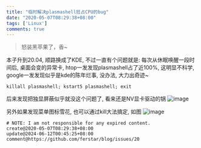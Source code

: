 ```yaml
---
title: "临时解决plasmashell狂占CPU的bug"
date: "2020-05-07T08:29:38+08:00"
tags: ['Linux']
comments: true
---
```


> 怒装黑苹果了，香~

本子升到20.04, 顺路换成了KDE, 不过一直有个问题就是: 每次从休眠唤醒一段时间后, 桌面会变的异常卡, htop一发发现plasmashell占了近100%, 这明显不科学, google一发发现似乎是kde的陈年烂事, 没办法, 大力出奇迹~

```shell
killall plasmashell; kstart5 plasmashell; exit
```

后来发现把独显屏蔽似乎就没这个问题了, 看来还是NV显卡驱动的锅
![image](https://user-images.githubusercontent.com/2854276/81272274-db236e00-907f-11ea-99bc-f5219cbd83b1.png)

另外如果发现菜单图标雪花, 也可以通过kill大法搞定, 如图
![image](https://user-images.githubusercontent.com/2854276/81284262-78869e00-9090-11ea-91a7-c13f3dc179e2.png)

```
# NOTE: I am not responsible for any expired content.
create@2020-05-07T08:29:38+08:00
update@2024-06-12T00:45:25+08:00
comment@https://github.com/ferstar/blog/issues/20
```
